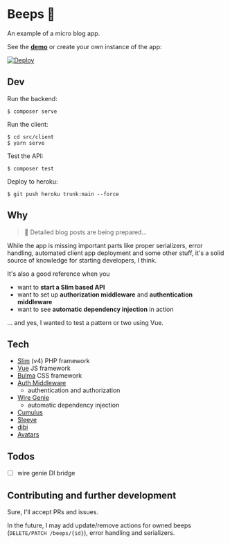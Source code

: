 # Beeps 🦚

An example of a micro blog app.

See the **[demo]** or create your own instance of the app:

[![Deploy](https://www.herokucdn.com/deploy/button.svg)](https://heroku.com/deploy)


## Dev

Run the backend:
```
$ composer serve
```

Run the client:
```
$ cd src/client
$ yarn serve
```

Test the API:
```
$ composer test
```

Deploy to heroku:
```
$ git push heroku trunk:main --force
```


## Why

> 🚧 Detailed blog posts are being prepared...

While the app is missing important parts like 
proper serializers, error handling, automated client app deployment and some other stuff,
it's a solid source of knowledge for starting developers, I think.

It's also a good reference when you
- want to **start a Slim based API**
- want to set up **authorization middleware** and **authentication middleware**
- want to see **automatic dependency injection** in action

... and yes, I wanted to test a pattern or two using Vue.


## Tech

- [Slim] (v4) PHP framework
- [Vue] JS framework
- [Bulma] CSS framework
- [Auth Middleware]
  - authentication and authorization
- [Wire Genie]
  - automatic dependency injection
- [Cumulus]
- [Sleeve]
- [dibi]
- [Avatars]


## Todos

- [ ] wire genie DI bridge


## Contributing and further development

Sure, I'll accept PRs and issues.

In the future, I may add update/remove actions for owned beeps (`DELETE/PATCH /beeps/{id}`),
error handling and serializers.


<!-- REFS -->
[demo]: https://beeps-microblog.herokuapp.com

[Slim]: https://www.slimframework.com
[Vue]: https://vuejs.org
[Bulma]: https://dibiphp.com/en/
[Auth Middleware]: https://github.com/dakujem/auth-middleware
[Cumulus]: https://github.com/dakujem/cumulus
[Sleeve]: https://github.com/dakujem/sleeve
[Wire Genie]: https://github.com/dakujem/wire-genie
[dibi]: https://dibiphp.com/en/
[Avatars]: https://avatars.dicebear.com
<!-- REFS -->

